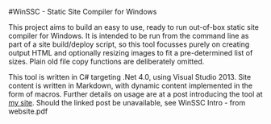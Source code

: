 #WinSSC - Static Site Compiler for Windows

This project aims to build an easy to use, ready to run out-of-box static site compiler for Windows. It is intended to be run from the command line as part of a site build/deploy script, so this tool focusses purely on creating output HTML and optionally resizing images to fit a pre-determined list of sizes. Plain old file copy functions are deliberately omitted.

This tool is written in C# targeting .Net 4.0, using Visual Studio 2013.
Site content is written in Markdown, with dynamic content implemented in the form of macros. Further details on usage are at a post introducing the tool at [my site](http://eddiesoft.id.au/Static%20Site%20Builder%20v0.8.html).
Should the linked post be unavailable, see WinSSC Intro - from website.pdf